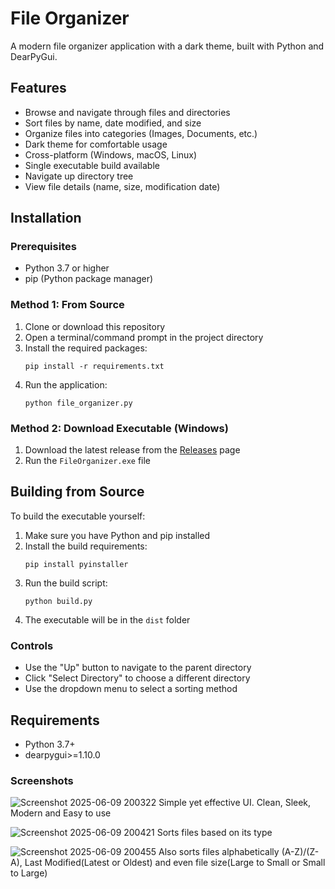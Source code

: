 # File Organizer

A modern file organizer application with a dark theme, built with Python and DearPyGui.

## Features

- Browse and navigate through files and directories
- Sort files by name, date modified, and size
- Organize files into categories (Images, Documents, etc.)
- Dark theme for comfortable usage
- Cross-platform (Windows, macOS, Linux)
- Single executable build available
- Navigate up directory tree
- View file details (name, size, modification date)

## Installation

### Prerequisites

- Python 3.7 or higher
- pip (Python package manager)

### Method 1: From Source

1. Clone or download this repository
2. Open a terminal/command prompt in the project directory
3. Install the required packages:
   ```
   pip install -r requirements.txt
   ```
4. Run the application:
   ```
   python file_organizer.py
   ```

### Method 2: Download Executable (Windows)

1. Download the latest release from the [Releases]([https://github.com/yourusername/FileOrganizer/releases](https://github.com/DVDHSN/Simple-File-Organizer-)) page
2. Run the `FileOrganizer.exe` file

## Building from Source

To build the executable yourself:

1. Make sure you have Python and pip installed
2. Install the build requirements:
   ```
   pip install pyinstaller
   ```
3. Run the build script:
   ```
   python build.py
   ```
4. The executable will be in the `dist` folder

### Controls
- Use the "Up" button to navigate to the parent directory
- Click "Select Directory" to choose a different directory
- Use the dropdown menu to select a sorting method

## Requirements

- Python 3.7+
- dearpygui>=1.10.0

### Screenshots
![Screenshot 2025-06-09 200322](https://github.com/user-attachments/assets/dd40f1bd-3994-4258-a9dd-3c52bacd0ee7)
Simple yet effective UI. Clean, Sleek, Modern and Easy to use

![Screenshot 2025-06-09 200421](https://github.com/user-attachments/assets/1ed39ab2-02dc-4cea-859b-f66084c66b38)
Sorts files based on its type 

![Screenshot 2025-06-09 200455](https://github.com/user-attachments/assets/23fcc118-deca-467d-a0f6-fc22363bee72)
Also sorts files alphabetically (A-Z)/(Z-A), Last Modified(Latest or Oldest) and even file size(Large to Small or Small to Large)




